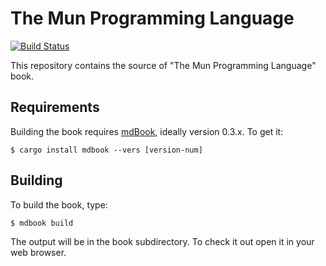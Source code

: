 # The Mun Programming Language

[![Build Status](https://travis-ci.com/mun-lang/book.svg?branch=master)](https://travis-ci.com/rust-lang/book)

This repository contains the source of "The Mun Programming Language" book.

## Requirements

Building the book requires
[mdBook](https://github.com/rust-lang-nursery/mdBook), ideally version 0.3.x. To get it:

```
$ cargo install mdbook --vers [version-num]
```

## Building

To build the book, type:

```
$ mdbook build 
```

The output will be in the book subdirectory. To check it out open it in your web
browser.
